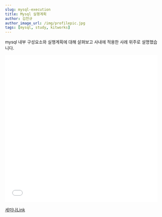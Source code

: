 ```yaml
---
slug: mysql-execution
title: Mysql 실행계획
author: 김천규
author_image_url: /img/profilepic.jpg
tags: [mysql, study, kitworks]
---
```


mysql 내부 구성요소와 실행계획에 대해 살펴보고 
사내에 적용한 사례 위주로 설명했습니다.

<iframe src="//www.slideshare.net/slideshow/embed_code/key/7hw7JAwgQnWY4l" width="100%" height="485" frameborder="0" marginwidth="0" marginheight="0" scrolling="no" allowfullscreen> </iframe>

[세미나Link](http://kit-works.com/mysql-execution/)

